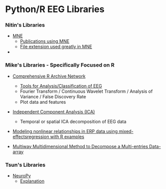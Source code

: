 # Python/R EEG Libraries

### Nitin's Libraries

 - [MNE](http://martinos.org/mne/stable/index.html)
    - [Publications using MNE](http://martinos.org/mne/stable/cited.html)
    - [File extension used greatly in MNE](http://fileinfo.com/extension/fif)
 - 
 
### Mike's Libraries - Specifically Focused on R

 - [Comprehensive R Archive Network](https://cran.r-project.org/)
    - [Tools for Analysis/Classification of EEG](https://cran.r-project.org/web/packages/eegAnalysis/)
    - Fourier Transform / Continuous Wavelet Transform / Analysis of Variance / False Discovery Rate
    - Plot data and features
 
- [Independent Component Analysis (ICA)](http://finzi.psych.upenn.edu/library/eegkit/html/eegica.html)
    - Temporal or spatial ICA decomposition of EEG data
 
- [Modeling nonlinear relationships in ERP data using mixed-effectsregression with R examples](http://onlinelibrary.wiley.com/doi/10.1111/psyp.12299/epdf)

- [Multiway Multidimensional Method to Decompose a Multi-entries Data-array](https://www.jstatsoft.org/article/view/v034i10)

### Tsun's Libraries

 - [NeuroPy](https://pypi.python.org/pypi/NeuroPy/0.1)
    - [Explanation](https://github.com/neuropy/neuropy#readme)
